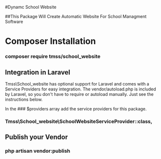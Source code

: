 #Dynamc School Website

##This Package Will Create Automatic Website For School Managment Software

# Composer Installation
### composer require tmss/school_website

## Integration in Laravel
Tmss\School_website  has optional support for Laravel and comes with a Service Providers for easy integration. The vendor/autoload.php is included by Laravel, so you don't have to require or autoload manually. Just see the instructions below.

In the ### $providers array add the service providers for this package.

### Tmss\School_website\SchoolWebsiteServiceProvider::class,

## Publish your Vendor

### php artisan vendor:publish

